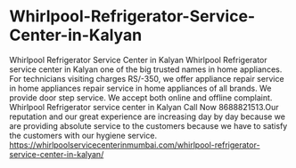 # Whirlpool-Refrigerator-Service-Center-in-Kalyan
Whirlpool Refrigerator Service Center in Kalyan Whirlpool Refrigerator service center in Kalyan one of the big trusted names in home appliances.  For technicians visiting charges RS/-350, we offer appliance repair service in home appliances repair service in home appliances of all brands. We provide door step service. We accept both online and offline complaint. Whirlpool Refrigerator service center in Kalyan Call Now 8688821513.Our reputation and our great experience are increasing day by day because we are providing absolute service to the customers because we have to satisfy the customers with our hygiene service. https://whirlpoolservicecenterinmumbai.com/whirlpool-refrigerator-service-center-in-kalyan/
